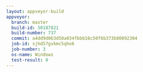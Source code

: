 ```yaml
---
layout: appveyor-build
appveyor:
  branch: master
  build-id: 50187821
  build-number: 737
  commit: a4dd9d863d50a034fbbb16c50f6b373b80892304
  job-id: sjhd57gvkmc5qho6
  job-number: 3
  os-name: Windows
  test-result: 0
---
```

